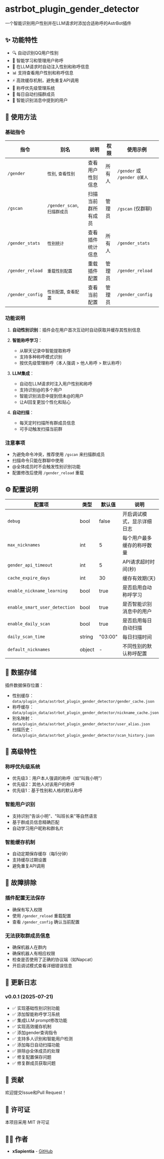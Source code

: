 # astrbot_plugin_gender_detector

一个智能识别用户性别并在LLM请求时添加合适称呼的AstrBot插件

## ✨ 功能特性

- 🔍 自动识别QQ用户性别
- 💬 智能学习和管理用户称呼
- 🧠 在LLM请求时自动注入性别和称呼信息
- 📊 支持查看用户性别和称呼信息
- ⚡ 高效缓存机制，避免重复API调用
- 🎯 称呼优先级管理系统
- 🔄 每日自动扫描群成员
- 🤖 智能识别消息中提到的用户

## 🎯 使用方法

### 基础指令

| 指令 | 别名 | 说明 | 权限 | 使用示例 |
|------|------|------|------|----------|
| `/gender` | `性别`, `查看性别` | 查看用户性别信息 | 所有人 | `/gender` 或 `/gender @某人` |
| `/gscan` | `/gender_scan`, `扫描群成员` | 扫描当前群所有成员 | 管理员 | `/gscan` (仅群聊) |
| `/gender_stats` | `性别统计` | 查看插件统计信息 | 所有人 | `/gender_stats` |
| `/gender_reload` | `重载性别配置` | 重载插件配置 | 管理员 | `/gender_reload` |
| `/gender_config` | `性别配置`, `查看配置` | 查看当前配置 | 管理员 | `/gender_config` |

### 功能说明

1. **自动性别识别**：插件会在用户首次互动时自动获取并缓存其性别信息

2. **智能称呼学习**：
   - 从聊天记录中智能提取称呼
   - 支持多种称呼模式识别
   - 按优先级管理称呼（本人强调 > 他人称呼 > 默认称呼）

3. **LLM集成**：
   - 自动在LLM请求时注入用户性别和称呼
   - 支持识别@的多个用户
   - 智能识别消息中提到但未@的用户
   - 让AI回复更加个性化和贴心

4. **自动扫描**：
   - 每天定时扫描所有群成员信息
   - 可手动触发扫描当前群

### 注意事项

- 为避免命令冲突，推荐使用 `/gscan` 来扫描群成员
- 扫描命令只能在群聊中使用
- @全体成员时不会触发性别识别功能
- 配置修改后使用 `/gender_reload` 重载

## ⚙️ 配置说明

| 配置项 | 类型 | 默认值 | 说明 |
|--------|------|--------|------|
| `debug` | bool | false | 开启调试模式，显示详细日志 |
| `max_nicknames` | int | 5 | 每个用户最多缓存的称呼数量 |
| `gender_api_timeout` | int | 5 | API请求超时时间(秒) |
| `cache_expire_days` | int | 30 | 缓存有效期(天) |
| `enable_nickname_learning` | bool | true | 是否启用自动称呼学习 |
| `enable_smart_user_detection` | bool | true | 是否智能识别消息中的用户 |
| `enable_daily_scan` | bool | true | 是否启用每日自动扫描 |
| `daily_scan_time` | string | "03:00" | 每日扫描时间 |
| `default_nicknames` | object | - | 不同性别的默认称呼配置 |

## 💾 数据存储

插件数据保存位置：
- 性别缓存：`data/plugin_data/astrbot_plugin_gender_detector/gender_cache.json`
- 称呼缓存：`data/plugin_data/astrbot_plugin_gender_detector/nickname_cache.json`
- 别名映射：`data/plugin_data/astrbot_plugin_gender_detector/user_alias.json`
- 扫描历史：`data/plugin_data/astrbot_plugin_gender_detector/scan_history.json`

## 🔧 高级特性

### 称呼优先级系统
- 优先级3：用户本人强调的称呼（如"叫我小明"）
- 优先级2：其他人对该用户的称呼
- 优先级1：基于性别和人格的默认称呼

### 智能用户识别
- 支持识别"告诉小明"、"叫班长来"等自然语言
- 基于群成员信息精确匹配
- 自动学习用户昵称和群名片

### 智能缓存机制
- 自动定期保存缓存（每5分钟）
- 支持缓存过期设置
- 避免重复API调用

## 🐛 故障排除

### 插件配置无法保存
- 确保有写入权限
- 使用 `/gender_reload` 重载配置
- 查看 `/gender_config` 确认当前配置

### 无法获取群成员信息
- 确保机器人在群内
- 确保机器人有相应权限
- 检查是否使用了正确的协议端（如Napcat）
- 开启调试模式查看详细错误信息

## 📝 更新日志

### v0.0.1 (2025-07-21)
- ✅ 实现基础性别识别功能
- ✅ 添加智能称呼学习系统
- ✅ 集成LLM prompt修改功能
- ✅ 实现高效缓存机制
- ✅ 添加gender查询指令
- ✅ 支持多人识别和智能用户检测
- ✅ 添加每日自动扫描功能
- ✅ 排除@全体成员的处理
- ✅ 修复配置保存问题
- ✅ 修复群成员获取问题

## 🤝 贡献

欢迎提交Issue和Pull Request！

## 📄 许可证

本项目采用 MIT 许可证

## 👨‍💻 作者

- **xSapientia** - [GitHub](https://github.com/xSapientia)
